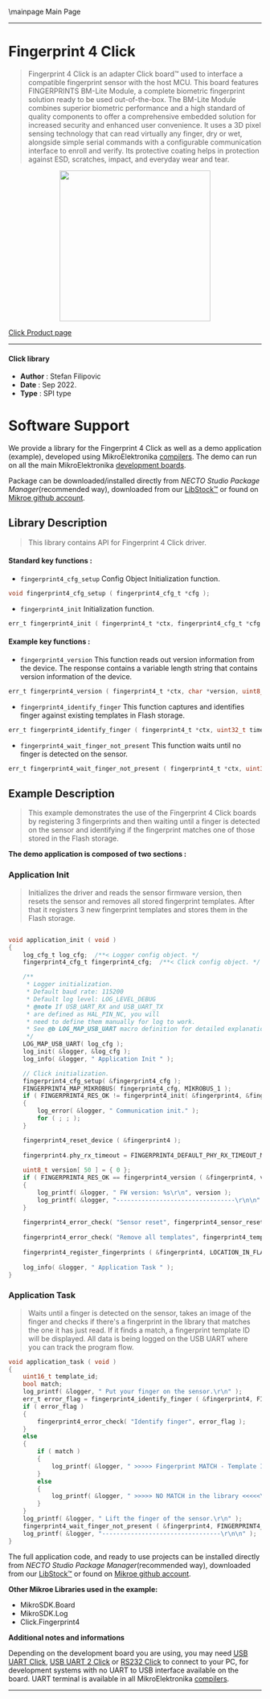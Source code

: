 \mainpage Main Page

---
# Fingerprint 4 Click

> Fingerprint 4 Click is an adapter Click board™ used to interface a compatible fingerprint sensor with the host MCU. This board features FINGERPRINTS BM-Lite Module, a complete biometric fingerprint solution ready to be used out-of-the-box. The BM-Lite Module combines superior biometric performance and a high standard of quality components to offer a comprehensive embedded solution for increased security and enhanced user convenience. It uses a 3D pixel sensing technology that can read virtually any finger, dry or wet, alongside simple serial commands with a configurable communication interface to enroll and verify. Its protective coating helps in protection against ESD, scratches, impact, and everyday wear and tear.

<p align="center">
  <img src="https://download.mikroe.com/images/click_for_ide/fingerprint4_click.png" height=300px>
</p>

[Click Product page](https://www.mikroe.com/fingerprint-4-click)

---


#### Click library

- **Author**        : Stefan Filipovic
- **Date**          : Sep 2022.
- **Type**          : SPI type


# Software Support

We provide a library for the Fingerprint 4 Click
as well as a demo application (example), developed using MikroElektronika
[compilers](https://www.mikroe.com/necto-studio).
The demo can run on all the main MikroElektronika [development boards](https://www.mikroe.com/development-boards).

Package can be downloaded/installed directly from *NECTO Studio Package Manager*(recommended way), downloaded from our [LibStock&trade;](https://libstock.mikroe.com) or found on [Mikroe github account](https://github.com/MikroElektronika/mikrosdk_click_v2/tree/master/clicks).

## Library Description

> This library contains API for Fingerprint 4 Click driver.

#### Standard key functions :

- `fingerprint4_cfg_setup` Config Object Initialization function.
```c
void fingerprint4_cfg_setup ( fingerprint4_cfg_t *cfg );
```

- `fingerprint4_init` Initialization function.
```c
err_t fingerprint4_init ( fingerprint4_t *ctx, fingerprint4_cfg_t *cfg );
```

#### Example key functions :

- `fingerprint4_version` This function reads out version information from the device. The response contains a variable length string that contains version information of the device.
```c
err_t fingerprint4_version ( fingerprint4_t *ctx, char *version, uint8_t len );
```

- `fingerprint4_identify_finger` This function captures and identifies finger against existing templates in Flash storage. 
```c
err_t fingerprint4_identify_finger ( fingerprint4_t *ctx, uint32_t timeout, uint16_t *template_id, bool *match );
```

- `fingerprint4_wait_finger_not_present` This function waits until no finger is detected on the sensor.
```c
err_t fingerprint4_wait_finger_not_present ( fingerprint4_t *ctx, uint32_t timeout );
```

## Example Description

> This example demonstrates the use of the Fingerprint 4 Click boards by registering 3 fingerprints and
then waiting until a finger is detected on the sensor and identifying if the fingerprint matches one of
those stored in the Flash storage.

**The demo application is composed of two sections :**

### Application Init

> Initializes the driver and reads the sensor firmware version, then resets the sensor and removes all
stored fingerprint templates. After that it registers 3 new fingerprint templates and stores them in the Flash storage.

```c

void application_init ( void )
{
    log_cfg_t log_cfg;  /**< Logger config object. */
    fingerprint4_cfg_t fingerprint4_cfg;  /**< Click config object. */

    /** 
     * Logger initialization.
     * Default baud rate: 115200
     * Default log level: LOG_LEVEL_DEBUG
     * @note If USB_UART_RX and USB_UART_TX 
     * are defined as HAL_PIN_NC, you will 
     * need to define them manually for log to work. 
     * See @b LOG_MAP_USB_UART macro definition for detailed explanation.
     */
    LOG_MAP_USB_UART( log_cfg );
    log_init( &logger, &log_cfg );
    log_info( &logger, " Application Init " );

    // Click initialization.
    fingerprint4_cfg_setup( &fingerprint4_cfg );
    FINGERPRINT4_MAP_MIKROBUS( fingerprint4_cfg, MIKROBUS_1 );
    if ( FINGERPRINT4_RES_OK != fingerprint4_init( &fingerprint4, &fingerprint4_cfg ) )
    {
        log_error( &logger, " Communication init." );
        for ( ; ; );
    }

    fingerprint4_reset_device ( &fingerprint4 );
    
    fingerprint4.phy_rx_timeout = FINGERPRINT4_DEFAULT_PHY_RX_TIMEOUT_MS;
    
    uint8_t version[ 50 ] = { 0 };
    if ( FINGERPRINT4_RES_OK == fingerprint4_version ( &fingerprint4, version, 50 ) )
    {
        log_printf( &logger, " FW version: %s\r\n", version );
        log_printf( &logger, "---------------------------------\r\n\n" );
    }
    
    fingerprint4_error_check( "Sensor reset", fingerprint4_sensor_reset ( &fingerprint4 ) );
    
    fingerprint4_error_check( "Remove all templates", fingerprint4_template_remove_all ( &fingerprint4 ) );
    
    fingerprint4_register_fingerprints ( &fingerprint4, LOCATION_IN_FLASH, NUMBER_OF_FINGERPRINTS );
    
    log_info( &logger, " Application Task " );
}

```

### Application Task

> Waits until a finger is detected on the sensor, takes an image of the finger and checks if there's
a fingerprint in the library that matches the one it has just read. If it finds a match, a fingerprint template
ID will be displayed. All data is being logged on the USB UART where you can track the program flow.

```c
void application_task ( void )
{
    uint16_t template_id;
    bool match;
    log_printf( &logger, " Put your finger on the sensor.\r\n" );
    err_t error_flag = fingerprint4_identify_finger ( &fingerprint4, FINGERPRINT4_INFINITE_TIMEOUT, &template_id, &match );
    if ( error_flag )
    {
        fingerprint4_error_check( "Identify finger", error_flag );
    }
    else
    {
        if ( match )
        {
            log_printf( &logger, " >>>>> Fingerprint MATCH - Template ID: %u <<<<<\r\n", template_id );
        }
        else
        {
            log_printf( &logger, " >>>>> NO MATCH in the library <<<<<\r\n" );
        }
    }
    log_printf( &logger, " Lift the finger of the sensor.\r\n" );
    fingerprint4_wait_finger_not_present ( &fingerprint4, FINGERPRINT4_INFINITE_TIMEOUT );
    log_printf( &logger, "---------------------------------\r\n\n" );
}
```

The full application code, and ready to use projects can be installed directly from *NECTO Studio Package Manager*(recommended way), downloaded from our [LibStock&trade;](https://libstock.mikroe.com) or found on [Mikroe github account](https://github.com/MikroElektronika/mikrosdk_click_v2/tree/master/clicks).

**Other Mikroe Libraries used in the example:**

- MikroSDK.Board
- MikroSDK.Log
- Click.Fingerprint4

**Additional notes and informations**

Depending on the development board you are using, you may need
[USB UART Click](https://www.mikroe.com/usb-uart-click),
[USB UART 2 Click](https://www.mikroe.com/usb-uart-2-click) or
[RS232 Click](https://www.mikroe.com/rs232-click) to connect to your PC, for
development systems with no UART to USB interface available on the board. UART
terminal is available in all MikroElektronika
[compilers](https://shop.mikroe.com/compilers).

---
